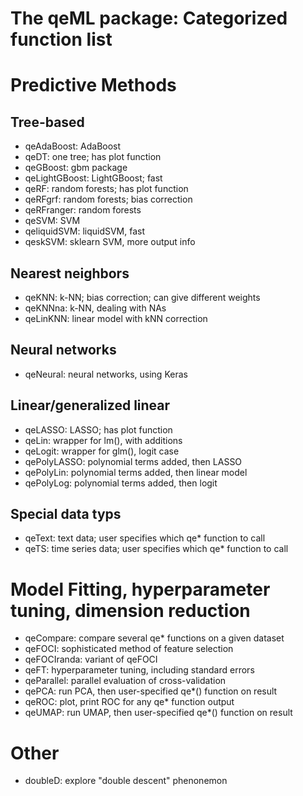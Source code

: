 
# The qeML package:  Categorized function list

# Predictive Methods

## Tree-based

* qeAdaBoost: AdaBoost
* qeDT: one tree; has plot function
* qeGBoost: gbm package
* qeLightGBoost: LightGBoost; fast
* qeRF: random forests; has plot function
* qeRFgrf: random forests; bias correction
* qeRFranger: random forests
* qeSVM: SVM
* qeliquidSVM: liquidSVM, fast
* qeskSVM: sklearn SVM, more output info

## Nearest neighbors

* qeKNN: k-NN; bias correction; can give different weights
* qeKNNna: k-NN, dealing with NAs
* qeLinKNN: linear model with kNN correction

## Neural networks

* qeNeural: neural networks, using Keras

## Linear/generalized linear

* qeLASSO: LASSO; has plot function
* qeLin: wrapper for lm(), with additions
* qeLogit: wrapper for glm(), logit case
* qePolyLASSO: polynomial terms added, then LASSO
* qePolyLin: polynomial terms added, then linear model
* qePolyLog: polynomial terms added, then logit

## Special data typs

* qeText: text data; user specifies which qe* function to call
* qeTS: time series data; user specifies which qe* function to call

# Model Fitting, hyperparameter tuning, dimension reduction

* qeCompare: compare several qe* functions on a given dataset
* qeFOCI: sophisticated method of feature selection
* qeFOCIranda: variant of qeFOCI
* qeFT: hyperparameter tuning, including standard errors
* qeParallel: parallel evaluation of cross-validation
* qePCA: run PCA, then user-specified qe*() function on result
* qeROC: plot, print ROC for any qe* function output
* qeUMAP: run UMAP, then user-specified qe*() function on result

# Other

* doubleD: explore "double descent" phenonemon

